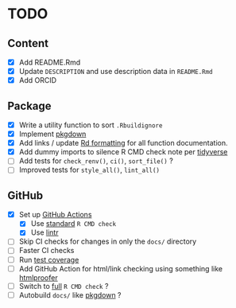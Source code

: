 # TODO

## Content

- [x] Add README.Rmd
- [x] Update `DESCRIPTION` and use description data in `README.Rmd`
- [x] Add ORCID

## Package

- [x] Write a utility function to sort `.Rbuildignore`
- [x] Implement [pkgdown](https://pkgdown.r-lib.org)
- [x] Add links / update [Rd formatting](https://roxygen2.r-lib.org/articles/rd-formatting.html) for all function documentation.
- [x] Add dummy imports to silence R CMD check note per [tidyverse](https://github.com/tidyverse/tidyverse/blob/master/R/tidyverse.R)
- [ ] Add tests for `check_renv()`, `ci()`, `sort_file()` ?
- [ ] Improved tests for `style_all()`, `lint_all()`

## GitHub

- [x] Set up [GitHub Actions](https://usethis.r-lib.org/reference/github_actions.html)
  - [x] Use [standard](https://github.com/r-lib/actions/blob/master/examples/check-standard.yaml) `R CMD check`
  - [x] Use [lintr](https://github.com/r-lib/actions/blob/master/examples/lint.yaml)
- [ ] Skip CI checks for changes in only the `docs/` directory
- [ ] Faster CI checks
- [ ] Run [test coverage](https://github.com/r-lib/actions/blob/master/examples/test-coverage.yaml)
- [ ] Add GitHub Action for html/link checking using something like [htmlproofer](https://github.com/gjtorikian/html-proofer)
- [ ] Switch to  [full](https://github.com/r-lib/actions/blob/master/examples/check-full.yaml) `R CMD check` ?
- [ ] Autobuild `docs/` like [pkgdown](https://github.com/r-lib/actions/blob/master/examples/pkgdown.yaml) ?

